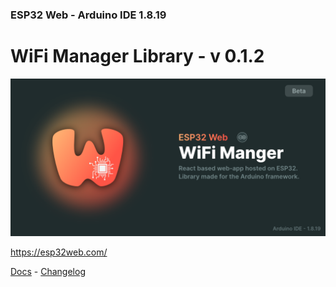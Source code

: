 ### ESP32 Web - Arduino IDE 1.8.19
# WiFi Manager Library - v 0.1.2

<img src="../github/Repository-Banner_ArduinoIDE.png">

<!-- ### Quickest way to get started with this library is via this short video tutorial:
#### [Arduino IDE Tutorial](https://youtu.be/lcbPMxtgacM) -->

https://esp32web.com/

[Docs](https://esp32web.com/docs) -
[Changelog](https://esp32web.com/changelog)
